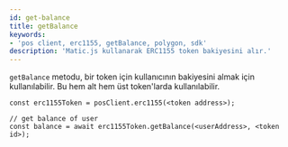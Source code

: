```yaml
---
id: get-balance
title: getBalance
keywords:
- 'pos client, erc1155, getBalance, polygon, sdk'
description: 'Matic.js kullanarak ERC1155 token bakiyesini alır.'
---
```


`getBalance` metodu, bir token için kullanıcının bakiyesini almak için kullanılabilir. Bu hem alt hem üst token'larda kullanılabilir.

```
const erc1155Token = posClient.erc1155(<token address>);

// get balance of user
const balance = await erc1155Token.getBalance(<userAddress>, <token id>);
```
